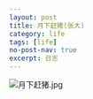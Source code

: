 ```yaml
---
layout: post
title: 月下赶猪(张大)
category: life
tags: [life]
no-post-nav: true
excerpt: 日志
---
```


![月下赶猪.jpg](https://i.niupic.com/images/2020/03/18/72Bw.JPG)